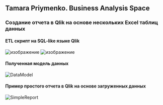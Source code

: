 ## Tamara Priymenko. Business Analysis Space

### Создание отчета в Qlik на основе нескольких Excel таблиц данных

#### ETL скрипт на SQL-like языке Qlik

![изображение](https://user-images.githubusercontent.com/46677884/197364503-502f9e90-2da0-4073-9a43-1352405c4357.png)
![изображение](https://user-images.githubusercontent.com/46677884/197364509-d3a679ee-40d4-4ab8-b367-703299323156.png)

#### Полученная модель данных

![DataModel](https://user-images.githubusercontent.com/46677884/197364549-792a0835-b478-41e0-a60f-a1ad6bc89ead.jpg)

#### Пример простого отчета в Qlik на основе загруженных данных

![SimpleReport](https://user-images.githubusercontent.com/46677884/197364538-c438ff26-f65e-47f7-bb56-55f59e82480f.jpg)
